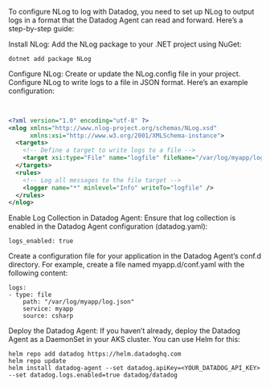 To configure NLog to log with Datadog, you need to set up NLog to output logs in a format that the Datadog Agent can read and forward. Here’s a step-by-step guide:

Install NLog:
Add the NLog package to your .NET project using NuGet:

    dotnet add package NLog

Configure NLog:
Create or update the NLog.config file in your project. Configure NLog to write logs to a file in JSON format. Here’s an example configuration:

```xml
        	
    
<?xml version="1.0" encoding="utf-8" ?>
<nlog xmlns="http://www.nlog-project.org/schemas/NLog.xsd"
      xmlns:xsi="http://www.w3.org/2001/XMLSchema-instance">
  <targets>
    <!-- Define a target to write logs to a file -->
    <target xsi:type="File" name="logfile" fileName="/var/log/myapp/log.json" layout="${json-encode:exceptionSeparator=|:exception=${exception:format=ToString}}"/>
  </targets>
  <rules>
    <!-- Log all messages to the file target -->
    <logger name="*" minlevel="Info" writeTo="logfile" />
  </rules>
</nlog>

```


Enable Log Collection in Datadog Agent:
Ensure that log collection is enabled in the Datadog Agent configuration (datadog.yaml):

    logs_enabled: true

Create a configuration file for your application in the Datadog Agent’s conf.d directory. For example, create a file named myapp.d/conf.yaml with the following content:

    logs:
    - type: file
        path: "/var/log/myapp/log.json"
        service: myapp
        source: csharp

Deploy the Datadog Agent:
If you haven’t already, deploy the Datadog Agent as a DaemonSet in your AKS cluster. You can use Helm for this:

    helm repo add datadog https://helm.datadoghq.com
    helm repo update
    helm install datadog-agent --set datadog.apiKey=<YOUR_DATADOG_API_KEY> --set datadog.logs.enabled=true datadog/datadog